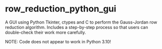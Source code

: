 # row_reduction_python_gui
A GUI using Python Tkinter, ctypes and C to perform the Gauss-Jordan row reduction algorithm. Includes a step-by-step process so that users can double-check their work more carefully.


NOTE: Code does not appear to work in Python 3.10!